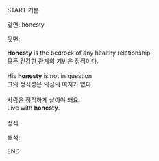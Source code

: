 START
기본

앞면:
honesty


뒷면:
<div><strong>Honesty</strong> is the bedrock of any healthy relationship. </div><div><div>모든 건강한 관계의 기반은 정직이다.</div></div><div><br></div><div><div>His <strong>honesty</strong> is not in question. </div><div><div>그의 정직성은 의심의 여지가 없다.</div></div></div><div><br></div><div><div><div><span>사람은 정직하게 살아야 돼요.</span></div></div><div><div><span>Live with <strong>honesty</strong>.</span></div></div></div><div><br></div><div>정직</div>


해석:
<!--ID: 1746614454067-->
END